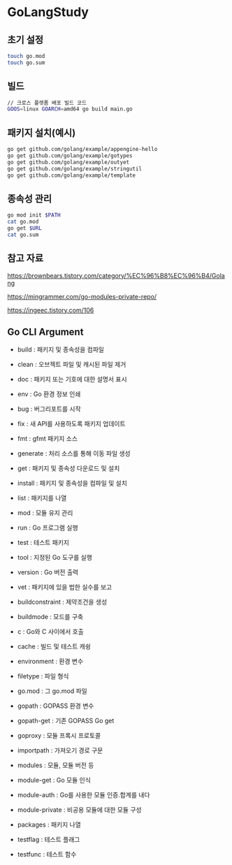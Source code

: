 # GoLangStudy

## 초기 설정

```sh
touch go.mod
touch go.sum
```

## 빌드

```sh
// 크로스 플렛폼 배포 빌드 코드
GOOS=linux GOARCH=amd64 go build main.go
```

## 패키지 설치(예시)

```sh
go get github.com/golang/example/appengine-hello
go get github.com/golang/example/gotypes
go get github.com/golang/example/outyet
go get github.com/golang/example/stringutil
go get github.com/golang/example/template
```

## 종속성 관리

```sh
go mod init $PATH
cat go.mod
go get $URL
cat go.sum
```

## 참고 자료

https://brownbears.tistory.com/category/%EC%96%B8%EC%96%B4/Golang

https://mingrammer.com/go-modules-private-repo/

https://ingeec.tistory.com/106

## Go CLI Argument

- build : 패키지 및 종속성을 컴파일
- clean : 오브젝트 파일 및 캐시된 파일 제거
- doc : 패키지 또는 기호에 대한 설명서 표시
- env : Go 환경 정보 인쇄
- bug : 버그리포트를 시작
- fix : 새 API를 사용하도록 패키지 업데이트
- fmt : gfmt 패키지 소스
- generate : 처리 소스를 통해 이동 파일 생성
- get : 패키지 및 종속성 다운로드 및 설치
- install : 패키지 및 종속성을 컴파일 및 설치
- list : 패키지를 나열
- mod : 모듈 유지 관리
- run : Go 프로그램 실행
- test : 테스트 패키지
- tool : 지정된 Go 도구를 실행
- version : Go 버전 출력
- vet : 패키지에 있을 법한 실수를 보고

- buildconstraint : 제약조건을 생성
- buildmode : 모드를 구축
- c : Go와 C 사이에서 호출
- cache : 빌드 및 테스트 캐슁
- environment : 환경 변수
- filetype : 파일 형식
- go.mod : 그 go.mod 파일
- gopath : GOPASS 환경 변수
- gopath-get : 기존 GOPASS Go get
- goproxy : 모듈 프록시 프로토콜
- importpath : 가져오기 경로 구문
- modules : 모듈, 모듈 버전 등
- module-get : Go 모듈 인식
- module-auth : Go를 사용한 모듈 인증.합계를 내다
- module-private : 비공용 모듈에 대한 모듈 구성
- packages : 패키지 나열
- testflag : 테스트 플래그
- testfunc : 테스트 함수
